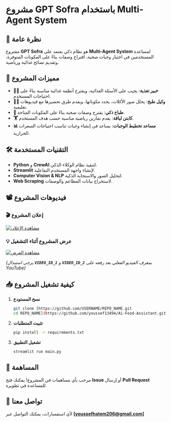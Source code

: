 # مشروع GPT Sofra باستخدام Multi-Agent System

## 📌 نظرة عامة

مشروع **GPT Sofra** هو نظام ذكي يعتمد على **Multi-Agent System** لمساعدة المستخدمين في اختيار وجبات صحية، اقتراح وصفات بناءً على المكونات المتوفرة، وتقديم نصائح غذائية ورياضية.

## 🚀 مميزات المشروع

- **👨‍⚕️ خبير تغذية**: يجيب على الأسئلة الغذائية، ويقترح أنظمة غذائية مناسبة بناءً على احتياجات المستخدم.
- **👩‍🍳 وكيل طبخ**: يحلل صور الأكلات، يحدد مكوناتها، ويقدم طرق تحضيرها مع فيديوهات تعليمية.
- **🍲 طباخ ذكي**: يقترح وصفات صحية بناءً على المكونات المتاحة.
- **🏋️ كابتن لياقة**: يقدم تمارين رياضية مناسبة حسب هدف المستخدم.
- **📊 مساعد تخطيط الوجبات**: يساعد في إنشاء وجبات تناسب احتياجات السعرات الحرارية.

## 🛠️ التقنيات المستخدمة

- **Python** و **CrewAI** لتنفيذ نظام الوكلاء الذكي.
- **Streamlit** لإنشاء واجهة المستخدم التفاعلية.
- **Computer Vision & NLP** لتحليل الصور والاستجابة الذكية.
- **Web Scraping** لاستخراج بيانات المطاعم والوصفات.

## 📽️ فيديوهات المشروع

### 🎬 إعلان المشروع
[![مشاهدة الإعلان](https://img.youtube.com/vi/VIDEO_ID_1/0.jpg)](https://www.youtube.com/watch?v=P-fPEAGE_qs&ab_channel=YoussefTimsah)

### 💡 عرض المشروع أثناء التشغيل
[![مشاهدة العرض](https://img.youtube.com/vi/VIDEO_ID_2/0.jpg)](https://www.youtube.com/watch?v=m9hsv9__c8U&ab_channel=YoussefTimsah)

*(يرجى استبدال **`VIDEO_ID_1`** و **`VIDEO_ID_2`** بمعرف الفيديو الفعلي بعد رفعه على YouTube)*

## 📥 كيفية تشغيل المشروع

1. **نسخ المستودع**
   ```bash
   git clone [https://github.com/USERNAME/REPO_NAME.git
   cd REPO_NAME](https://github.com/youssef13494/Ai-Food-Assistant.git)
   ```
2. **تثبيت المتطلبات**
   ```bash
   pip install -r requirements.txt
   ```
3. **تشغيل التطبيق**
   ```bash
   streamlit run main.py
   ```

## 🤝 المساهمة

مرحب بأي مساهمات في المشروع! يمكنك فتح **Issue** أو إرسال **Pull Request** للمساعدة في تطويره.

## 📧 تواصل معنا

لأي استفسارات، يمكنك التواصل عبر **[youssefhatem206@gmail.com]**
